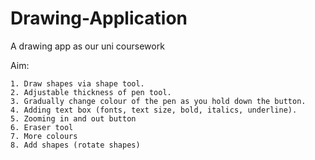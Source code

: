 # Drawing-Application
A drawing app as our uni coursework

Aim:

    1. Draw shapes via shape tool.
    2. Adjustable thickness of pen tool.
    3. Gradually change colour of the pen as you hold down the button.
    4. Adding text box (fonts, text size, bold, italics, underline).
    5. Zooming in and out button
    6. Eraser tool
    7. More colours
    8. Add shapes (rotate shapes)
    
    
    

    

